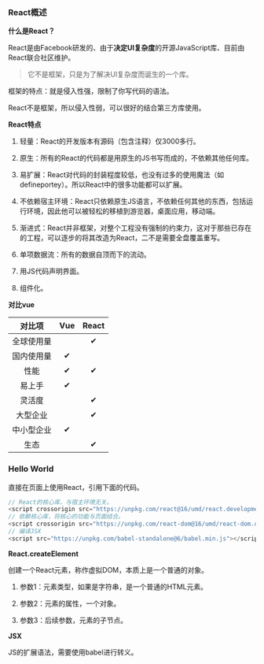 ### React概述

**什么是React？**

React是由Facebook研发的、由于**决定UI复杂度**的开源JavaScript库、目前由React联合社区维护。

> 它不是框架，只是为了解决UI复杂度而诞生的一个库。

框架的特点：就是侵入性强，限制了你写代码的语法。

React不是框架，所以侵入性弱，可以很好的结合第三方库使用。

**React特点**

1. 轻量：React的开发版本有源码（包含注释）仅3000多行。

2. 原生：所有的React的代码都是用原生的JS书写而成的，不依赖其他任何库。

3. 易扩展：React对代码的封装程度较低，也没有过多的使用魔法（如defineportey）。所以React中的很多功能都可以扩展。

4. 不依赖宿主环境：React只依赖原生JS语言，不依赖任何其他的东西，包括运行环境，因此他可以被轻松的移植到游览器，桌面应用，移动端。

5. 渐进式：React并非框架，对整个工程没有强制的约束力，这对于那些已存在的工程，可以逐步的将其改造为React，二不是需要全盘覆盖重写。

6. 单项数据流：所有的数据自顶而下的流动。

7. 用JS代码声明界面。

8. 组件化。


**对比vue**

| 对比项     |	Vue     | React |
| :------:  | :-------:|:------:|
| 全球使用量 | 	        | ✔
| 国内使用量 | 	✔	    |       |  
| 性能       | 	✔       | 	✔  | 
| 易上手	 | ✔	    |          | 
| 灵活度	 | 	        | ✔     | 
| 大型企业	 | 	         | ✔    | 
| 中小型企业 | 	✔	 |  | 
| 生态	     |  | 	✔ | 


### Hello World 

直接在页面上使用React，引用下面的代码。

```js
// React的核心库，与宿主环境无关。
<script crossorigin src="https://unpkg.com/react@16/umd/react.development.js"></script>
// 依赖核心库，将核心的功能与页面结合。
<script crossorigin src="https://unpkg.com/react-dom@16/umd/react-dom.development.js"></script>
// 编译JSX
<script src="https://unpkg.com/babel-standalone@6/babel.min.js"></script>
```

**React.createElement**

创建一个React元素，称作虚拟DOM，本质上是一个普通的对象。
1. 参数1：元素类型，如果是字符串，是一个普通的HTML元素。

2. 参数2：元素的属性，一个对象。

3. 参数3：后续参数，元素的子节点。

**JSX**

JS的扩展语法，需要使用babel进行转义。